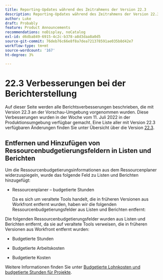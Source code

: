 ```yaml
---
title: Reporting-Updates während des Zeitrahmens der Version 22.3
description: Reporting-Updates während des Zeitrahmens der Version 22.3
author: Luke
draft: Probably
feature: Product Announcements
recommendations: noDisplay, noCatalog
exl-id: d6dba849-6915-4c2c-b378-a8d3daa8a0d5
source-git-commit: 76deb76c66e8f8a7dea721378591ae035b8d42e7
workflow-type: tm+mt
source-wordcount: '167'
ht-degree: 3%

---
```


# 22.3 Verbesserungen bei der Berichterstellung

Auf dieser Seite werden alle Berichtsverbesserungen beschrieben, die mit Version 22.3 an der Vorschau-Umgebung vorgenommen wurden. Diese Verbesserungen wurden in der Woche vom 11. Juli 2022 in der Produktionsumgebung verfügbar gemacht. Eine Liste aller mit Version 22.3 verfügbaren Änderungen finden Sie unter Übersicht über die Version [22.3](../../../product-announcements/product-releases/22.3-release-activity/22-3-release-overview.md).

## Entfernen und Hinzufügen von Ressourcenbudgetierungsfeldern in Listen und Berichten

Um die Ressourcenbudgetierungsinformationen aus dem Ressourcenplaner widerzuspiegeln, wurde das folgende Feld zu Listen und Berichten hinzugefügt:

* Ressourcenplaner – budgetierte Stunden

  Da es sich um veraltete Tools handelt, die in früheren Versionen aus Workfront entfernt wurden, haben wir die folgenden Ressourcenbudgetierungsfelder aus Listen und Berichten entfernt:


Die folgenden Ressourcenbudgetierungsfelder wurden aus Listen und Berichten entfernt, da sie auf veraltete Tools verweisen, die in früheren Versionen aus Workfront entfernt wurden:

* Budgetierte Stunden

* Budgetierte Arbeitskosten

* Budgetierte Kosten


Weitere Informationen finden Sie unter [Budgetierte Lohnkosten und budgetierte Stunden für Projekte](/help/quicksilver/manage-work/projects/project-finances/budgeted-labor-cost.md).

